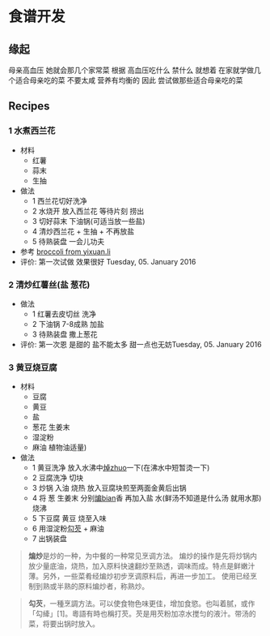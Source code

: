 # 食谱开发

## 缘起

母亲高血压 她就会那几个家常菜 
根据 高血压吃什么 禁什么 就想着 在家就学做几个适合母亲吃的菜 不要太咸 营养有均衡的 
因此 尝试做那些适合母亲吃的菜

## Recipes

### 1 水煮西兰花
- 材料
	- 红薯
	- 蒜末 
	- 生抽
- 做法
	- 1 西兰花切好洗净
	- 2 水烧开 放入西兰花 等待片刻 捞出
	- 3 切好蒜末 下油锅(可适当放一些盐)
	- 4 清炒西兰花 + 生抽 + 不再放盐
	- 5 待熟装盘 一会儿功夫
- 参考 [broccoli from yixuan.li](http://yixuan.li/yixuan/2015/12/15/broccoli/) 
- 评价: 第一次试做 效果很好 Tuesday, 05. January 2016

### 2 清炒红薯丝(盐 葱花)
- 做法
	- 1 红薯去皮切丝 洗净
	- 2 下油锅 7-8成熟 加盐
	- 3 待熟装盘 撒上葱花
- 评价: 第一次恩 是甜的 盐不能太多 甜一点也无妨Tuesday, 05. January 2016

### 3 黄豆烧豆腐
- 材料
	- 豆腐 
	- 黄豆 
	- 盐 
	- 葱花 生姜末 
	- 湿淀粉 
	- 麻油 植物油适量)
- 做法
	- 1 黄豆洗净 放入水沸中[焯zhuo](https://zh.wikipedia.org/wiki/%E7%84%AF)一下(在沸水中短暂烫一下)
	- 2 豆腐洗净 切块
	- 3 炒锅 入油 烧热 放入豆腐块煎至两面金黄后出锅
	- 4 将 葱 生姜末 分别[煸bian](https://zh.wikipedia.org/wiki/%E7%85%B8)香 再加入盐 水(鲜汤不知道是什么汤 就用水那)烧沸
	- 5 下豆腐 黄豆 烧至入味 
	- 6 用湿淀粉[勾芡](https://zh.wikipedia.org/wiki/%E5%8B%BE%E8%8A%A1) + 麻油
	- 7 出锅装盘

> **煸炒**是炒的一种，为中餐的一种常见烹调方法。
> 煸炒的操作是先将炒锅内放少量底油，烧热，加入原料快速翻炒至熟透，调味而成。特点是鲜嫩汁薄。另外，一些菜肴经煸炒初步烹调原料后，再进一步加工。
> 使用已经烹制到熟或半熟的原料煸炒者，称熟炒。

> **勾芡**，一種烹調方法。可以使食物色味更佳，增加食慾。也叫着腻，或作「勾縴」[1]。粵語有時也稱打芡。芡是用芡粉加凉水搅匀的液汁。带汤的菜，将要出锅时放入。